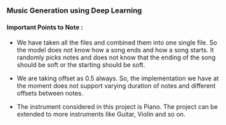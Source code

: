### Music Generation using Deep Learning

#### Important Points to Note :
- We have taken all the files and combined them into one single file. So the model does not know how a song ends and how a song starts. It randomly picks notes and does not know that the ending of the song should be soft or the starting should be soft.

- We are taking offset as 0.5 always. So, the implementation we have at the moment does not support varying duration of notes and different offsets between notes.

- The instrument considered in this project is Piano. The project can be extended to more instruments like Guitar, Violin and so on.
